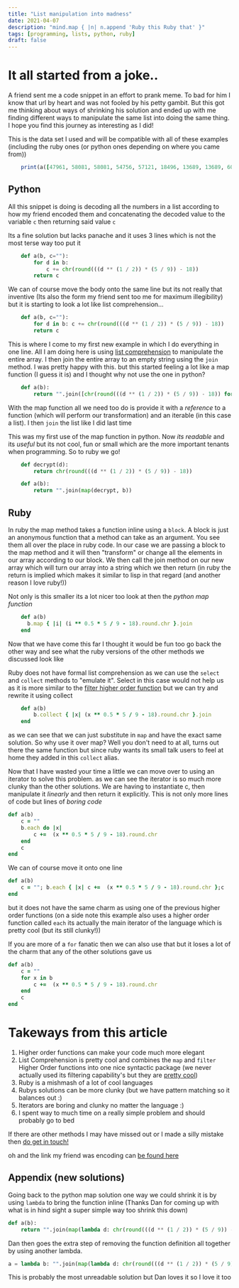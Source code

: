 ```yaml
---
title: "List manipulation into madness"
date: 2021-04-07
description: "mind.map { |n| n.append 'Ruby this Ruby that' }"
tags: [programming, lists, python, ruby]
draft: false
---
```


# It all started from a joke..

A friend sent me a code snippet in an effort to prank meme. To bad for him I
know that url by heart and was not fooled by his petty gambit. But this got
me thinking about ways of shrinking his solution and ended up with me finding
different ways to manipulate the same list into doing the same thing.
I hope you find this journey as interesting as I did!

This is the data set I used and will be compatible with all of these examples
(including the ruby ones (or python ones depending on where you came from))

```ruby
    print(a([47961, 58081, 58081, 54756, 57121, 18496, 13689, 13689, 60516, 60516, 60516, 13225, 62500, 53824, 59049, 58081, 59049, 43264, 45796, 13225, 44100, 53824, 51984, 13689, 60516, 42849, 58081, 44100, 47961, 21025, 59536, 20164, 44944, 31684, 60516, 15876, 60516, 18225, 35721, 47089, 36100, 44100, 31684,])
```

## Python

All this snippet is doing is decoding all the numbers in a list according to how my friend
encoded them and concatenating the decoded value to the variable `c` then
returning said value `c`

Its a fine solution but lacks panache and it uses 3 lines which is not the most terse way
too put it

```python
    def a(b, c=""):
        for d in b:
            c += chr(round(((d ** (1 / 2)) * (5 / 9)) - 18))
        return c
```

We can of course move the body onto the same line but its not really that inventive
(Its also the form my friend sent too me for maximum illegibility) but it is
starting to look a lot like list comprehension...

```python
    def a(b, c=""):
        for d in b: c += chr(round(((d ** (1 / 2)) * (5 / 9)) - 18))
        return c
```

This is where I come to my first new example in which I do everything in one line.
All I am doing here is using [list
comprehension](https://www.w3schools.com/python/python_lists_comprehension.asp)
to manipulate the entire array. I then join the entire array to an empty string
using the `join` method.
I was pretty happy with this. but this started feeling a lot like a map function
(I guess it is) and I thought why not use the one in python?

```python
    def a(b):
        return "".join([chr(round(((d ** (1 / 2)) * (5 / 9)) - 18)) for d in b])
```

With the map function all we need too do is provide it with a _reference_ to a function (which
will perform our transformation) and an iterable (in this case a list). I then
`join` the list like I did last time

This was my first use of the map function in python. Now _its readable_ and its
_useful_ but its not cool, fun or small which are the more important tenants when
programming. So to ruby we go!

```python
    def decrypt(d):
        return chr(round(((d ** (1 / 2)) * (5 / 9)) - 18))

    def a(b):
        return "".join(map(decrypt, b))
```

## Ruby

In ruby the map method takes a function inline using a `block`. A block is just
an anonymous function that a method can take as an argument. You see them all
over the place in ruby code.
In our case we are passing a block to the map
method and it will then "transform" or change all the elements in our array
according to our block. We then call the join method on our new array which will
turn our array into a string which we then return (in ruby the return is implied which makes it similar to lisp in that
regard (and another reason I love ruby!))

Not only is this smaller its a lot nicer too look at then the _python map
function_

```ruby
    def a(b)
      b.map { |i| (i ** 0.5 * 5 / 9 - 18).round.chr }.join
    end
```

Now that we have come this far I thought it would be fun too go back the other
way and see what the ruby versions of the other methods we discussed look like

Ruby does not have formal list comprehension as we can use the `select` and
`collect` methods to "emulate it". Select in this case would not help us as it
is more similar to the [filter higher order
function](https://en.wikipedia.org/wiki/Filter_%28higher-order_function%29) but
we can try and rewrite it using collect

```ruby
    def a(b)
        b.collect { |x| (x ** 0.5 * 5 / 9 - 18).round.chr }.join
    end
```

as we can see that we can just substitute in `map` and have the exact same
solution. So why use it over map? Well you don't need to at all, turns out there
the same function but since ruby wants its small talk users to feel at home they
added in this `collect` alias.

Now that I have wasted your time a little we can
move over to using an iterator to solve this problem. as we can see the iterator
is so much more clunky than the other solutions. We are having to instantiate c,
then manipulate it _linearly_ and then return it explicitly. This is not only
more lines of code but lines of _boring code_

```ruby
def a(b)
    c = ""
    b.each do |x|
        c +=  (x ** 0.5 * 5 / 9 - 18).round.chr
    end
    c
end

```

We can of course move it onto one line

```ruby
def a(b)
    c = ""; b.each { |x| c +=  (x ** 0.5 * 5 / 9 - 18).round.chr };c
end

```

but it does not have the same charm as using one of the previous higher order
functions
(on a side note this example also uses a higher order function called `each` its
actually the main iterator of the language which is pretty cool (but its still
clunky!))

If you are more of a `for` fanatic then we can also use that but it loses a lot
of the charm that any of the other solutions gave us

```ruby
def a(b)
    c = ""
    for x in b
        c +=  (x ** 0.5 * 5 / 9 - 18).round.chr
    end
    c
end
```

# Takeways from this article

1. Higher order functions can make your code much more elegant
2. List Comprehension is pretty cool and combines the `map` and `filter` Higher
   Order functions into one nice syntactic package (we never actually used its
   filtering capability's but they are [pretty
   cool](https://www.w3schools.com/python/python_lists_comprehension.asp))
3. Ruby is a mishmash of a lot of cool languages
4. Rubys solutions can be more clunky (but we have pattern matching so it
   balances out :)
5. Iterators are boring and clunky no matter the language :)
6. I spent way to much time on a really simple problem and should probably go to
   bed

If there are other methods I may have missed out or I made a silly mistake then [do get in
touch!](mailto:jeetelongname@gmail.com)

oh and the link my friend was encoding can [be found here](https://www.youtube.com/watch?v=dQw4w9WgXcQ)

## Appendix (new solutions)

Going back to the python map solution one way we could shrink it is by using
`lambda` to bring the function inline (Thanks Dan for coming up with what is in
hind sight a super simple way too shrink this down)

```python
def a(b):
    return "".join(map(lambda d: chr(round(((d ** (1 / 2)) * (5 / 9)) - 18)), b))
```

Dan then goes the extra step of removing the function definition all together by
using another lambda.

```python
a = lambda b: "".join(map(lambda d: chr(round(((d ** (1 / 2)) * (5 / 9)) - 18)), b))
```

This is probably the most unreadable solution but Dan loves it so I love it too
